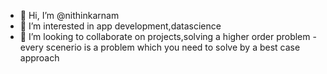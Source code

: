 - 👋 Hi, I’m @nithinkarnam
- 👀 I’m interested in app development,datascience
- 💞️ I’m looking to collaborate on projects,solving a higher order problem
-every scenerio is a problem which you need to solve by a best case approach 

